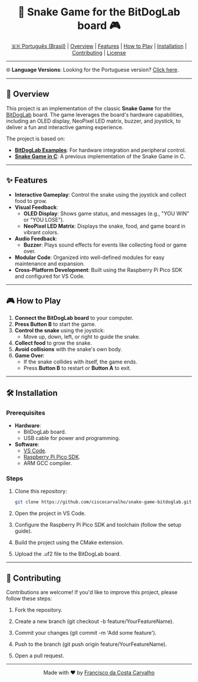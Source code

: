 <div align="center">
    <h1>🐍 Snake Game for the BitDogLab board 🎮</h1>
    <p>
        <a href="./docs/README.pt-br.md">🇧🇷 Português (Brasil)</a> | <a href="#overview">Overview</a> | <a href="#features">Features</a> | <a href="#how-to-play">How to Play</a> | <a href="#installation">Installation</a> | <a href="#contributing">Contributing</a> | <a href="#license">License</a>
    </p>
</div>

---

🌐 **Language Versions**: Looking for the Portuguese version? [Click here](./docs/README.pt-br.md).

---

## 📖 Overview

This project is an implementation of the classic **Snake Game** for the [BitDogLab](https://github.com/BitDogLab/BitDogLab) board. The game leverages the board's hardware capabilities, including an OLED display, NeoPixel LED matrix, buzzer, and joystick, to deliver a fun and interactive gaming experience.

The project is based on:
- **[BitDogLab Examples](https://github.com/BitDogLab/BitDogLab-C)**: For hardware integration and peripheral control.
- **[Snake Game in C](https://github.com/ciscocarvalho/snake-game-c)**: A previous implementation of the Snake Game in C.

---

## ✨ Features

- **Interactive Gameplay**: Control the snake using the joystick and collect food to grow.
- **Visual Feedback**:
  - **OLED Display**: Shows game status, and messages (e.g., "YOU WIN" or "YOU LOSE").
  - **NeoPixel LED Matrix**: Displays the snake, food, and game board in vibrant colors.
- **Audio Feedback**:
  - **Buzzer**: Plays sound effects for events like collecting food or game over.
- **Modular Code**: Organized into well-defined modules for easy maintenance and expansion.
- **Cross-Platform Development**: Built using the Raspberry Pi Pico SDK and configured for VS Code.

---

## 🎮 How to Play

1. **Connect the BitDogLab board** to your computer.
2. **Press Button B** to start the game.
3. **Control the snake** using the joystick:
   - Move up, down, left, or right to guide the snake.
4. **Collect food** to grow the snake.
5. **Avoid collisions** with the snake's own body.
6. **Game Over**:
   - If the snake collides with itself, the game ends.
   - Press **Button B** to restart or **Button A** to exit.

---

## 🛠️ Installation

### Prerequisites
- **Hardware**:
  - BitDogLab board.
  - USB cable for power and programming.
- **Software**:
  - [VS Code](https://code.visualstudio.com/).
  - [Raspberry Pi Pico SDK](https://github.com/raspberrypi/pico-sdk).
  - ARM GCC compiler.

### Steps
1. Clone this repository:
   ```bash
   git clone https://github.com/ciscocarvalho/snake-game-bitdoglab.git
   ```

2. Open the project in VS Code.

3. Configure the Raspberry Pi Pico SDK and toolchain (follow the setup guide).

4. Build the project using the CMake extension.

5. Upload the .uf2 file to the BitDogLab board.

---

## 🤝 Contributing
Contributions are welcome! If you'd like to improve this project, please follow these steps:

1. Fork the repository.

2. Create a new branch (git checkout -b feature/YourFeatureName).

3. Commit your changes (git commit -m 'Add some feature').

4. Push to the branch (git push origin feature/YourFeatureName).

5. Open a pull request.

---

<div align="center"> <p>Made with ❤️ by <a href="https://github.com/ciscocarvalho">Francisco da Costa Carvalho</a></p> </div>
